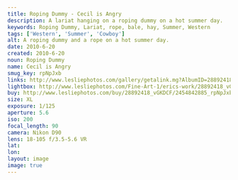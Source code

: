 ```yaml
---
title: Roping Dummy - Cecil is Angry
description: A lariat hanging on a roping dummy on a hot summer day.
keywords: Roping Dummy, Lariat, rope, bale, hay, Summer, Western
tags: ['Western', 'Summer', 'Cowboy']
alt: A roping dummy and a rope on a hot summer day.
date: 2010-6-20
created: 2010-6-20
noun: Roping Dummy
name: Cecil is Angry
smug_key: rpNpJxb
links: http://www.lesliephotos.com/gallery/getalink.mg?AlbumID=28892418&AlbumKey=vGKDCF&ImageID=2454842885&ImageKey=rpNpJxb&how=forum&Page=1
lightbox: http://www.lesliephotos.com/Fine-Art-1/erics-work/28892418_vGKDCF#!i=2454842885&k=rpNpJxb&lb=1&s=A
buy: http://www.lesliephotos.com/buy/28892418_vGKDCF/2454842885_rpNpJxb/
size: XL
exposure: 1/125
aperture: 5.6
iso: 200
focal_length: 90
camera: Nikon D90
lens: 18-105 f/3.5-5.6 VR
lat: 
lon: 
layout: image
image: true
---
```

